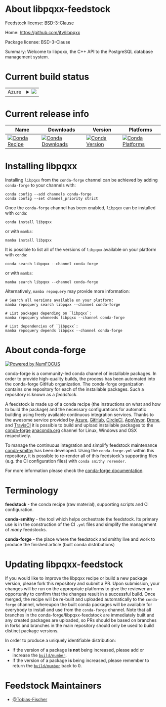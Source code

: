 About libpqxx-feedstock
=======================

Feedstock license: [BSD-3-Clause](https://github.com/conda-forge/libpqxx-feedstock/blob/main/LICENSE.txt)

Home: https://github.com/jtv/libpqxx

Package license: BSD-3-Clause

Summary: Welcome to libpqxx, the C++ API to the PostgreSQL database management system.

Current build status
====================


<table>
    
  <tr>
    <td>Azure</td>
    <td>
      <details>
        <summary>
          <a href="https://dev.azure.com/conda-forge/feedstock-builds/_build/latest?definitionId=12545&branchName=main">
            <img src="https://dev.azure.com/conda-forge/feedstock-builds/_apis/build/status/libpqxx-feedstock?branchName=main">
          </a>
        </summary>
        <table>
          <thead><tr><th>Variant</th><th>Status</th></tr></thead>
          <tbody><tr>
              <td>linux_64</td>
              <td>
                <a href="https://dev.azure.com/conda-forge/feedstock-builds/_build/latest?definitionId=12545&branchName=main">
                  <img src="https://dev.azure.com/conda-forge/feedstock-builds/_apis/build/status/libpqxx-feedstock?branchName=main&jobName=linux&configuration=linux%20linux_64_" alt="variant">
                </a>
              </td>
            </tr><tr>
              <td>linux_aarch64</td>
              <td>
                <a href="https://dev.azure.com/conda-forge/feedstock-builds/_build/latest?definitionId=12545&branchName=main">
                  <img src="https://dev.azure.com/conda-forge/feedstock-builds/_apis/build/status/libpqxx-feedstock?branchName=main&jobName=linux&configuration=linux%20linux_aarch64_" alt="variant">
                </a>
              </td>
            </tr><tr>
              <td>linux_ppc64le</td>
              <td>
                <a href="https://dev.azure.com/conda-forge/feedstock-builds/_build/latest?definitionId=12545&branchName=main">
                  <img src="https://dev.azure.com/conda-forge/feedstock-builds/_apis/build/status/libpqxx-feedstock?branchName=main&jobName=linux&configuration=linux%20linux_ppc64le_" alt="variant">
                </a>
              </td>
            </tr><tr>
              <td>osx_64</td>
              <td>
                <a href="https://dev.azure.com/conda-forge/feedstock-builds/_build/latest?definitionId=12545&branchName=main">
                  <img src="https://dev.azure.com/conda-forge/feedstock-builds/_apis/build/status/libpqxx-feedstock?branchName=main&jobName=osx&configuration=osx%20osx_64_" alt="variant">
                </a>
              </td>
            </tr><tr>
              <td>osx_arm64</td>
              <td>
                <a href="https://dev.azure.com/conda-forge/feedstock-builds/_build/latest?definitionId=12545&branchName=main">
                  <img src="https://dev.azure.com/conda-forge/feedstock-builds/_apis/build/status/libpqxx-feedstock?branchName=main&jobName=osx&configuration=osx%20osx_arm64_" alt="variant">
                </a>
              </td>
            </tr><tr>
              <td>win_64</td>
              <td>
                <a href="https://dev.azure.com/conda-forge/feedstock-builds/_build/latest?definitionId=12545&branchName=main">
                  <img src="https://dev.azure.com/conda-forge/feedstock-builds/_apis/build/status/libpqxx-feedstock?branchName=main&jobName=win&configuration=win%20win_64_" alt="variant">
                </a>
              </td>
            </tr>
          </tbody>
        </table>
      </details>
    </td>
  </tr>
</table>

Current release info
====================

| Name | Downloads | Version | Platforms |
| --- | --- | --- | --- |
| [![Conda Recipe](https://img.shields.io/badge/recipe-libpqxx-green.svg)](https://anaconda.org/conda-forge/libpqxx) | [![Conda Downloads](https://img.shields.io/conda/dn/conda-forge/libpqxx.svg)](https://anaconda.org/conda-forge/libpqxx) | [![Conda Version](https://img.shields.io/conda/vn/conda-forge/libpqxx.svg)](https://anaconda.org/conda-forge/libpqxx) | [![Conda Platforms](https://img.shields.io/conda/pn/conda-forge/libpqxx.svg)](https://anaconda.org/conda-forge/libpqxx) |

Installing libpqxx
==================

Installing `libpqxx` from the `conda-forge` channel can be achieved by adding `conda-forge` to your channels with:

```
conda config --add channels conda-forge
conda config --set channel_priority strict
```

Once the `conda-forge` channel has been enabled, `libpqxx` can be installed with `conda`:

```
conda install libpqxx
```

or with `mamba`:

```
mamba install libpqxx
```

It is possible to list all of the versions of `libpqxx` available on your platform with `conda`:

```
conda search libpqxx --channel conda-forge
```

or with `mamba`:

```
mamba search libpqxx --channel conda-forge
```

Alternatively, `mamba repoquery` may provide more information:

```
# Search all versions available on your platform:
mamba repoquery search libpqxx --channel conda-forge

# List packages depending on `libpqxx`:
mamba repoquery whoneeds libpqxx --channel conda-forge

# List dependencies of `libpqxx`:
mamba repoquery depends libpqxx --channel conda-forge
```


About conda-forge
=================

[![Powered by
NumFOCUS](https://img.shields.io/badge/powered%20by-NumFOCUS-orange.svg?style=flat&colorA=E1523D&colorB=007D8A)](https://numfocus.org)

conda-forge is a community-led conda channel of installable packages.
In order to provide high-quality builds, the process has been automated into the
conda-forge GitHub organization. The conda-forge organization contains one repository
for each of the installable packages. Such a repository is known as a *feedstock*.

A feedstock is made up of a conda recipe (the instructions on what and how to build
the package) and the necessary configurations for automatic building using freely
available continuous integration services. Thanks to the awesome service provided by
[Azure](https://azure.microsoft.com/en-us/services/devops/), [GitHub](https://github.com/),
[CircleCI](https://circleci.com/), [AppVeyor](https://www.appveyor.com/),
[Drone](https://cloud.drone.io/welcome), and [TravisCI](https://travis-ci.com/)
it is possible to build and upload installable packages to the
[conda-forge](https://anaconda.org/conda-forge) [anaconda.org](https://anaconda.org/)
channel for Linux, Windows and OSX respectively.

To manage the continuous integration and simplify feedstock maintenance
[conda-smithy](https://github.com/conda-forge/conda-smithy) has been developed.
Using the ``conda-forge.yml`` within this repository, it is possible to re-render all of
this feedstock's supporting files (e.g. the CI configuration files) with ``conda smithy rerender``.

For more information please check the [conda-forge documentation](https://conda-forge.org/docs/).

Terminology
===========

**feedstock** - the conda recipe (raw material), supporting scripts and CI configuration.

**conda-smithy** - the tool which helps orchestrate the feedstock.
                   Its primary use is in the construction of the CI ``.yml`` files
                   and simplify the management of *many* feedstocks.

**conda-forge** - the place where the feedstock and smithy live and work to
                  produce the finished article (built conda distributions)


Updating libpqxx-feedstock
==========================

If you would like to improve the libpqxx recipe or build a new
package version, please fork this repository and submit a PR. Upon submission,
your changes will be run on the appropriate platforms to give the reviewer an
opportunity to confirm that the changes result in a successful build. Once
merged, the recipe will be re-built and uploaded automatically to the
`conda-forge` channel, whereupon the built conda packages will be available for
everybody to install and use from the `conda-forge` channel.
Note that all branches in the conda-forge/libpqxx-feedstock are
immediately built and any created packages are uploaded, so PRs should be based
on branches in forks and branches in the main repository should only be used to
build distinct package versions.

In order to produce a uniquely identifiable distribution:
 * If the version of a package **is not** being increased, please add or increase
   the [``build/number``](https://docs.conda.io/projects/conda-build/en/latest/resources/define-metadata.html#build-number-and-string).
 * If the version of a package **is** being increased, please remember to return
   the [``build/number``](https://docs.conda.io/projects/conda-build/en/latest/resources/define-metadata.html#build-number-and-string)
   back to 0.

Feedstock Maintainers
=====================

* [@Tobias-Fischer](https://github.com/Tobias-Fischer/)

